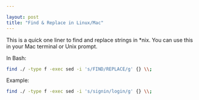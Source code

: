 ```yaml
---

layout: post
title: "Find & Replace in Linux/Mac"
---
```


This is a quick one liner to find and replace strings in \*nix. You can use this in your Mac terminal or Unix prompt.

In Bash:

```bash
find ./ -type f -exec sed -i 's/FIND/REPLACE/g' {} \\;
```

Example:

```bash
find ./ -type f -exec sed -i 's/signin/login/g' {} \\;
```
